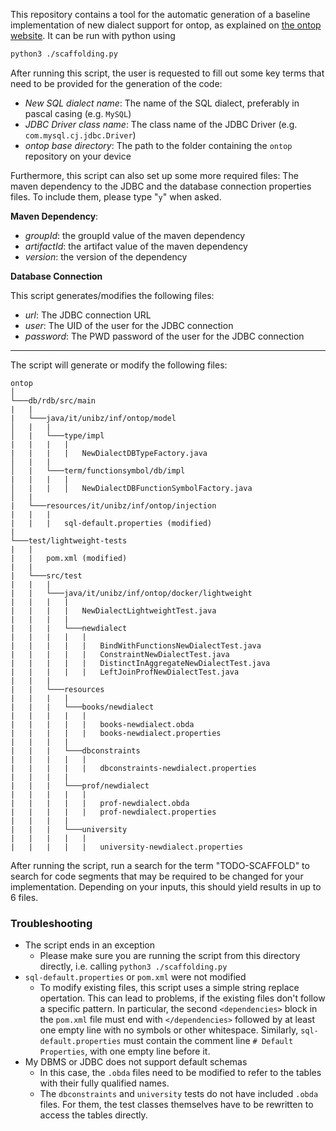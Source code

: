 This repository contains a tool for the automatic generation of a baseline implementation of new dialect support for ontop, as explained on [the ontop website](https://ontop-vkg.org/dev/db-adapter.html). It can be run with python using

```bash
python3 ./scaffolding.py
```

After running this script, the user is requested to fill out some key terms that need to be provided for the generation of the code:

- *New SQL dialect name*: The name of the SQL dialect, preferably in pascal casing (e.g. `MySQL`)
- *JDBC Driver class name*: The class name of the JDBC Driver (e.g. `com.mysql.cj.jdbc.Driver`)
- *ontop base directory*: The path to the folder containing the `ontop` repository on your device

Furthermore, this script can also set up some more required files: The maven dependency to the JDBC and the database connection properties files. To include them, please type "`y`" when asked.

**Maven Dependency**:

- *groupId*: the groupId value of the maven dependency
- *artifactId*: the artifact value of the maven dependency
- *version*: the version of the dependency

**Database Connection**

This script generates/modifies the following files:

- *url*: The JDBC connection URL
- *user*: The UID of the user for the JDBC connection
- *password*: The PWD password of the user for the JDBC connection

***

The script will generate or modify the following files:

```
ontop
│
└───db/rdb/src/main
|   |
|   └───java/it/unibz/inf/ontop/model
│   |   |
│   |   └───type/impl
|   |   |   |
|   |   |   |   NewDialectDBTypeFactory.java
│   |   |
│   |   └───term/functionsymbol/db/impl
|   |   |   |
│   |   |   │   NewDialectDBFunctionSymbolFactory.java
│   |
|   └───resources/it/unibz/inf/ontop/injection
|   |   |
|   |   |   sql-default.properties (modified)
|
└───test/lightweight-tests
|   |   
|   |   pom.xml (modified)
|   |   
|   └───src/test
|   |   |
|   |   └───java/it/unibz/inf/ontop/docker/lightweight
|   |   |   |
|   |   |   |   NewDialectLightweightTest.java
|   |   |   |
|   |   |   └───newdialect
|   |   |   |   |
|   |   |   |   |   BindWithFunctionsNewDialectTest.java
|   |   |   |   |   ConstraintNewDialectTest.java
|   |   |   |   |   DistinctInAggregateNewDialectTest.java
|   |   |   |   |   LeftJoinProfNewDialectTest.java
|   |   |
|   |   └───resources
|   |   |   |
|   |   |   └───books/newdialect  
|   |   |   |   | 
|   |   |   |   |   books-newdialect.obda
|   |   |   |   |   books-newdialect.properties
|   |   |   |
|   |   |   └───dbconstraints
|   |   |   |   |
|   |   |   |   |   dbconstraints-newdialect.properties
|   |   |   |
|   |   |   └───prof/newdialect
|   |   |   |   |
|   |   |   |   |   prof-newdialect.obda
|   |   |   |   |   prof-newdialect.properties  
|   |   |   |
|   |   |   └───university
|   |   |   |   |
|   |   |   |   |   university-newdialect.properties
```

After running the script, run a search for the term "TODO-SCAFFOLD" to search for code segments that may be required to be changed for your implementation. Depending on your inputs, this should yield results in up to 6 files.

### Troubleshooting

- The script ends in an exception
    - Please make sure you are running the script from this directory directly, i.e. calling `python3 ./scaffolding.py`
- `sql-default.properties` or `pom.xml` were not modified
    - To modify existing files, this script uses a simple string replace opertation. This can lead to problems, if the existing files don't follow a specific pattern. In particular, the second `<dependencies>` block in the `pom.xml` file must end with `</dependencies>` followed by at least one empty line with no symbols or other whitespace. Similarly, `sql-default.properties` must contain the comment line `# Default Properties`, with one empty line before it.
- My DBMS or JDBC does not support default schemas
    - In this case, the `.obda` files need to be modified to refer to the tables with their fully qualified names.
    - The `dbconstraints` and `university` tests do not have included `.obda` files. For them, the test classes themselves have to be rewritten to access the tables directly.